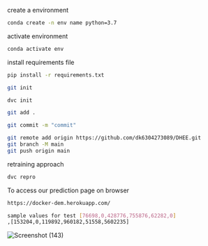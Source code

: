 create  a environment
```bash
conda create -n env name python=3.7 
```
activate environment
```bash
conda activate env
```
install requirements file
```bash 
pip install -r requirements.txt
```

```bash
git init
```

```bash
dvc init
```

```bash
git add .
```

```bash
git commit -m "commit"
```

```bash
git remote add origin https://github.com/dk6304273089/DHEE.git
git branch -M main
git push origin main
```
retraining approach
```bash
dvc repro
```
To access our prediction page on browser
```bash
https://docker-dem.herokuapp.com/
```
```bash
sample values for test [76698,0,428776,755876,62282,0] 
,[153204,0,119892,960182,51558,5602235]
```


![Screenshot (143)](https://user-images.githubusercontent.com/65006527/155891126-ef3980db-026a-47f4-98e8-8c392d263001.png)
